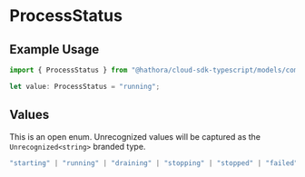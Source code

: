 # ProcessStatus

## Example Usage

```typescript
import { ProcessStatus } from "@hathora/cloud-sdk-typescript/models/components";

let value: ProcessStatus = "running";
```

## Values

This is an open enum. Unrecognized values will be captured as the `Unrecognized<string>` branded type.

```typescript
"starting" | "running" | "draining" | "stopping" | "stopped" | "failed" | Unrecognized<string>
```
